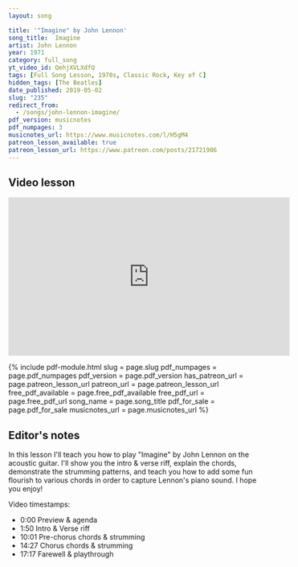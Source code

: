 ```yaml
---
layout: song

title: '"Imagine" by John Lennon'
song_title:  Imagine
artist: John Lennon
year: 1971
category: full_song
yt_video_id: QehjXVLXdfQ
tags: [Full Song Lesson, 1970s, Classic Rock, Key of C]
hidden_tags: [The Beatles]
date_published: 2019-05-02
slug: "235"
redirect_from:
  - /songs/john-lennon-imagine/
pdf_version: musicnotes
pdf_numpages: 3
musicnotes_url: https://www.musicnotes.com/l/H5gM4
patreon_lesson_available: true
patreon_lesson_url: https://www.patreon.com/posts/21721986
---
```


## Video lesson

<iframe width="560" height="315" src="https://www.youtube.com/embed/QehjXVLXdfQ?showinfo=0" frameborder="0" allowfullscreen></iframe>

{% include pdf-module.html slug = page.slug pdf_numpages = page.pdf_numpages pdf_version = page.pdf_version has_patreon_url = page.patreon_lesson_url patreon_url = page.patreon_lesson_url free_pdf_available = page.free_pdf_available free_pdf_url = page.free_pdf_url song_name = page.song_title pdf_for_sale = page.pdf_for_sale musicnotes_url = page.musicnotes_url %}

## Editor's notes

In this lesson I'll teach you how to play "Imagine" by John Lennon on the acoustic guitar. I'll show you the intro & verse riff, explain the chords, demonstrate the strumming patterns, and teach you how to add some fun flourish to various chords in order to capture Lennon's piano sound. I hope you enjoy!

Video timestamps:

- 0:00 Preview & agenda
- 1:50 Intro & Verse riff
- 10:01 Pre-chorus chords & strumming
- 14:27 Chorus chords & strumming
- 17:17 Farewell & playthrough

<!-- Coming soon! -->
